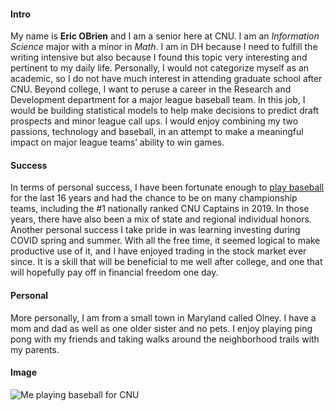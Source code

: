 #### Intro

My name is **Eric OBrien** and I am a senior here at CNU. I am an _Information Science_ major with a minor in _Math_. I am in DH because I need to fulfill the writing intensive but also because I found this topic very interesting and pertinent to my daily life. Personally, I would not categorize myself as an academic, so I do not have much interest in attending graduate school after CNU. Beyond college, I want to peruse a career in the Research and Development department for a major league baseball team. In this job, I would be building statistical models to help make decisions to predict draft prospects and minor league call ups. I would enjoy combining my two passions, technology and baseball, in an attempt to make a meaningful impact on major league teams’ ability to win games.

#### Success

In terms of personal success, I have been fortunate enough to [play baseball](https://www.cnusports.com/sports/baseball/roster/eric-o-brien/16378) for the last 16 years and had the chance to be on many championship teams, including the #1 nationally ranked CNU Captains in 2019. In those years, there have also been a mix of state and regional individual honors. Another personal success I take pride in was learning investing during COVID spring and summer. With all the free time, it seemed logical to make productive use of it, and I have enjoyed trading in the stock market ever since. It is a skill that will be beneficial to me well after college, and one that will hopefully pay off in financial freedom one day. 

#### Personal

More personally, I am from a small town in Maryland called Olney. I have a mom and dad as well as one older sister and no pets. I enjoy playing ping pong with my friends and taking walks around the neighborhood trails with my parents. 

#### Image

![Me playing baseball for CNU](https://eobrien5.github.io/engl350/images/UNADJUSTEDNONRAW_thumb_17f1.jpg)
